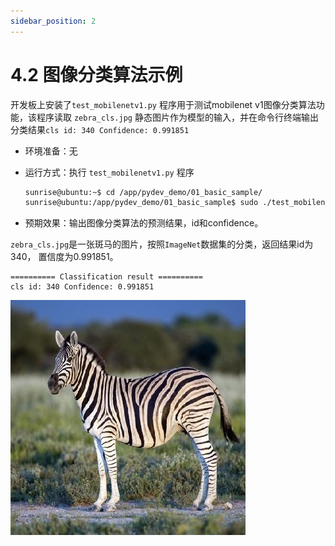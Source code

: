 ```yaml
---
sidebar_position: 2
---
```


# 4.2 图像分类算法示例

开发板上安装了`test_mobilenetv1.py` 程序用于测试mobilenet v1图像分类算法功能，该程序读取 `zebra_cls.jpg` 静态图片作为模型的输入，并在命令行终端输出分类结果`cls id: 340 Confidence: 0.991851`

- 环境准备：无

- 运行方式：执行 `test_mobilenetv1.py` 程序

  ```bash
  sunrise@ubuntu:~$ cd /app/pydev_demo/01_basic_sample/
  sunrise@ubuntu:/app/pydev_demo/01_basic_sample$ sudo ./test_mobilenetv1.py
  ```

- 预期效果：输出图像分类算法的预测结果，id和confidence。

`zebra_cls.jpg`是一张斑马的图片，按照`ImageNet`数据集的分类，返回结果id为340， 置信度为0.991851。

```shell
========== Classification result ==========
cls id: 340 Confidence: 0.991851
```

![zebra_cls](./image/classification/zebra_cls.jpg)




